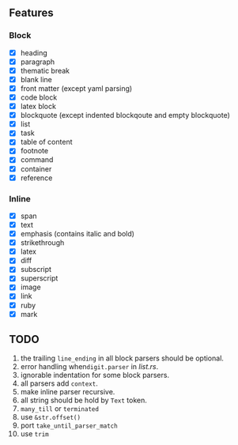 ## Features

### Block

- [x] heading
- [x] paragraph
- [x] thematic break
- [x] blank line
- [x] front matter (except yaml parsing)
- [x] code block
- [x] latex block
- [x] blockquote (except indented blockqoute and empty blockquote)
- [x] list
- [x] task
- [x] table of content
- [x] footnote
- [x] command
- [x] container
- [x] reference

### Inline

- [x] span
- [x] text
- [x] emphasis (contains italic and bold)
- [x] strikethrough
- [x] latex
- [x] diff
- [x] subscript
- [x] superscript
- [x] image
- [x] link
- [x] ruby
- [x] mark

## TODO

1. the trailing `line_ending` in all block parsers should be optional.
2. error handling when`digit.parser` in _list.rs_.
3. ignorable indentation for some block parsers.
4. all parsers add `context`.
5. make inline parser recursive.
6. all string should be hold by `Text` token.
7. `many_till` or `terminated`
8. use `&str.offset()`
9. port `take_until_parser_match`
10. use `trim`
